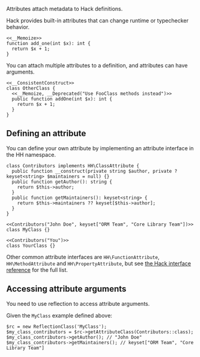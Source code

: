 Attributes attach metadata to Hack definitions.

Hack provides built-in attributes that can change runtime or
typechecker behavior.

```Hack
<<__Memoize>>
function add_one(int $x): int {
  return $x + 1;
}
```

You can attach multiple attributes to a definition, and attributes can
have arguments.

``` Hack
<<__ConsistentConstruct>>
class OtherClass {
  <<__Memoize, __Deprecated("Use FooClass methods instead")>>
  public function addOne(int $x): int {
    return $x + 1;
  }
}
```

## Defining an attribute

You can define your own attribute by implementing an attribute
interface in the HH namespace.

``` Hack
class Contributors implements HH\ClassAttribute {
  public function __construct(private string $author, private ?keyset<string> $maintainers = null) {}
  public function getAuthor(): string {
    return $this->author;
  }
  public function getMaintainers(): keyset<string> {
    return $this->maintainers ?? keyset[$this->author];
  }
}

<<Contributors("John Doe", keyset["ORM Team", "Core Library Team"])>>
class MyClass {}

<<Contributors("You")>>
class YourClass {}
```

Other common attribute interfaces are `HH\FunctionAttribute`,
`HH\MethodAttribute` and `HH\PropertyAttribute`, but see [the Hack
interface reference](/hack/reference/interface/) for the full list.


## Accessing attribute arguments

You need to use reflection to access attribute arguments.

Given the `MyClass` example defined above:

``` Hack
$rc = new ReflectionClass('MyClass');
$my_class_contributors = $rc->getAttributeClass(Contributors::class);
$my_class_contributors->getAuthor(); // "John Doe"
$my_class_contributors->getMaintainers(); // keyset["ORM Team", "Core Library Team"]
```

